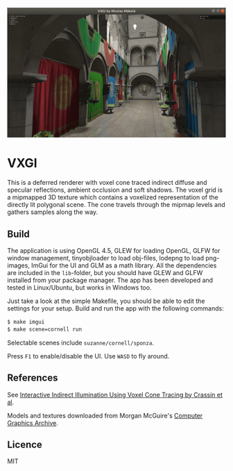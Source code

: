 ![](/screenshots/sponza.jpg "VXGI 2020")

# VXGI

This is a deferred renderer with voxel cone traced indirect diffuse and specular reflections, ambient occlusion and soft shadows. The voxel grid is a mipmapped 3D texture which contains a voxelized representation of the directly lit polygonal scene. The cone travels through the mipmap levels and gathers samples along the way.

## Build
The application is using OpenGL 4.5, GLEW for loading OpenGL, GLFW for window management, tinyobjloader to load obj-files, lodepng to load png-images, ImGui for the UI and GLM as a math library. All the dependencies are included in the `lib`-folder, but you should have GLEW and GLFW installed from your package manager. The app has been developed and tested in Linux/Ubuntu, but works in Windows too.

Just take a look at the simple Makefile, you should be able to edit the settings for your setup. Build and run the app with the following commands:
```sh
$ make imgui
$ make scene=cornell run
```
Selectable scenes include `suzanne/cornell/sponza`.

Press `F1` to enable/disable the UI. Use `WASD` to fly around.

## References
See [Interactive Indirect Illumination Using Voxel Cone Tracing by Crassin et al](https://research.nvidia.com/sites/default/files/publications/GIVoxels-pg2011-authors.pdf).

Models and textures downloaded from Morgan McGuire's [Computer Graphics Archive](https://casual-effects.com/data).

## Licence
MIT